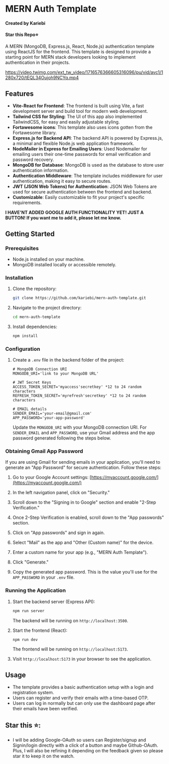 # MERN Auth Template
<h4>Created by Kariebi</h4>

**Star this Repo⭐**

A MERN (MongoDB, Express.js, React, Node.js) authentication template using ReactJS for the frontend. This template is designed to provide a starting point for MERN stack developers looking to implement authentication in their projects.

https://video.twimg.com/ext_tw_video/1716576366605316096/pu/vid/avc1/1280x720/tEQL34Oujoh9NCYq.mp4

## Features

- **Vite-React for Frontend**: The frontend is built using Vite, a fast development server and build tool for modern web development.
- **Tailwind CSS for Styling**: The UI of this app also implemented TailwindCSS, for easy and easily adjustable styling.
- **Fortawesome icons**: This template also uses icons gotten from the Fortawesome library.
- **Express.js for Backend API**: The backend API is powered by Express.js, a minimal and flexible Node.js web application framework.
- **NodeMailer in Express for Emailing  Users**: Used Nodemailer for emailing users their one-time passwords for email verification and password recovery.
- **MongoDB for Database**: MongoDB is used as the database to store user authentication information.
- **Authentication Middleware**: The template includes middleware for user authentication, making it easy to secure routes.
- **JWT (JSON Web Tokens) for Authentication**: JSON Web Tokens are used for secure authentication between the frontend and backend.
- **Customizable**: Easily customizable to fit your project's specific requirements.

**I HAVE'NT ADDED GOOGLE AUTH FUNCTIONALITY YET! JUST A BUTTON! If you want me to add it, please let me know.**

## Getting Started

### Prerequisites

- Node.js installed on your machine.
- MongoDB installed locally or accessible remotely.

### Installation

1. Clone the repository:

    ```bash
    git clone https://github.com/kariebi/mern-auth-template.git
    ```

2. Navigate to the project directory:

    ```bash
    cd mern-auth-template
    ```

3. Install dependencies:

    ```bash
    npm install
    ```

### Configuration

1. Create a `.env` file in the backend folder of the project:

    ```env
    # MongoDB Connection URI
    MONGODB_URI='link to your MongoDB URL'

    # JWT Secret Keys
    ACCESS_TOKEN_SECRET='myaccess'secretkey' *12 to 24 random characters
    REFRESH_TOKEN_SECRET='myrefresh'secretkey' *12 to 24 random characters

    # EMAIL details
    SENDER_EMAIL='your-email@gmail.com'
    APP_PASSWORD='your-app-password'
    ```

    Update the `MONGODB_URI` with your MongoDB connection URI. For `SENDER_EMAIL` and `APP_PASSWORD`, use your Gmail address and the app password generated following the steps below.

### Obtaining Gmail App Password

If you are using Gmail for sending emails in your application, you'll need to generate an "App Password" for secure authentication. Follow these steps:

1. Go to your Google Account settings: [https://myaccount.google.com/](https://myaccount.google.com/)

2. In the left navigation panel, click on "Security."

3. Scroll down to the "Signing in to Google" section and enable "2-Step Verification."

4. Once 2-Step Verification is enabled, scroll down to the "App passwords" section.

5. Click on "App passwords" and sign in again.

6. Select "Mail" as the app and "Other (Custom name)" for the device.

7. Enter a custom name for your app (e.g., "MERN Auth Template").

8. Click "Generate."

9. Copy the generated app password. This is the value you'll use for the `APP_PASSWORD` in your `.env` file.

### Running the Application

1. Start the backend server (Express API):

    ```bash
    npm run server
    ```

    The backend will be running on `http://localhost:3500`.

2. Start the frontend (React):

    ```bash
    npm run dev
    ```

    The frontend will be running on `http://localhost:5173`.

3. Visit `http://localhost:5173` in your browser to see the application.

## Usage

- The template provides a basic authentication setup with a login and registration system.
- Users can register and verify their emails with a time-based OTP.
- Users can log in normally but can only use the dashboard page after their emails have been verified.

## Star this ⭐:
- I will be adding Google-OAuth so users can Register/signup and Signin/login directly with a click of a button and maybe Github-OAuth. Plus, I will also be refining it depending on the feedback given so please star it to keep it on the watch.

<!-- ## Demo Video

Watch the demo video for a quick overview of the MERN Auth Template:

[![MERN Auth Template Demo](link_to_your_video_thumbnail)](link_to_your_video) -->

